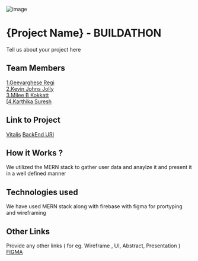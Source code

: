 ![image](IMG-20240925-WA0030.jpg)

# {Project Name} - BUILDATHON

Tell us about your project here

## Team Members

[1.Geevarghese Regi](github.com/karivarkey)  
[2.Kevin Johns Jolly](github.com/kevinjj65)  
[3.Milee B Kokkatt](github.com/milee-b)  
[[4.Karthika Suresh]([github.com/karthikasurech03](https://github.com/karthikasuresh03)](https://github.com/karthikasuresh03))

## Link to Project

[Vitalis](https://vitalis-buildathon.web.app/)
[BackEnd URI](https://buildathon.onrender.com)

## How it Works ?

We utilized the MERN stack to gather user data and anaylze it and present it in a well defined manner

## Technologies used

We have used MERN stack along with firebase with figma for prortyping and wireframing

## Other Links

Provide any other links ( for eg. Wireframe , UI, Abstract, Presentation )
[FIGMA](https://www.figma.com/design/iYh7dFy9mVCII9xWmw0drV/Untitled?m=auto&t=wLhrCHxSxDtH9vJi-1)
